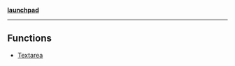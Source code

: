 [**launchpad**](index.md)

***

## Functions

- [Textarea](components.ui.textarea.Function.Textarea.md)
